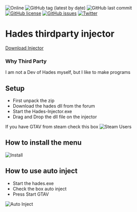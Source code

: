 ![Online](https://img.shields.io/badge/Injector-Online-green.svg)
![GitHub tag (latest by date)](https://img.shields.io/github/tag-date/DeadlyKltten/Hades-thirdparty-injector.svg?label=Version)
![GitHub last commit](https://img.shields.io/github/last-commit/DeadlyKltten/Hades-thirdparty-injector.svg)
[![GitHub license](https://img.shields.io/github/license/DeadlyKltten/Hades-thirdparty-injector.svg)](https://github.com/DeadlyKltten/Hades-thirdparty-injector/blob/master/LICENSE)
[![GitHub issues](https://img.shields.io/github/issues/DeadlyKltten/Hades-thirdparty-injector.svg)](https://github.com/DeadlyKltten/Hades-thirdparty-injector/issues)
[![Twitter](https://img.shields.io/twitter/url/https/github.com/DeadlyKltten/Hades-thirdparty-injector.svg?style=social)](https://twitter.com/intent/tweet?text=Wow:&url=https%3A%2F%2Fgithub.com%2FDeadlyKltten%2FHades-thirdparty-injector)
# Hades thirdparty injector 
[Download Injector](https://github.com/DeadlyKltten/Hades-thirdparty-injector/releases/download/2.3.2/Injector-V2.3.2.zip)

### Why Third Party
I am not a Dev of Hades myself, but I like to make programs

## Setup
* First unpack the zip
* Download the hades dll from the forum
* Start the Hades-Injector.exe
* Drag and Drop the dll file on the injector

If you have GTAV from steam check this box
![Steam Users](https://i.imgur.com/e0WqFg1.png)

## How to install the menu
![Install](https://i.imgur.com/cSB1YYZ.gif)

## How to use auto inject
* Start the hades.exe
* Check the box auto inject
* Press Start GTAV

![Auto Inject](https://i.imgur.com/7FRh4id.png)

